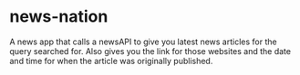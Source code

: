 # news-nation
A news app that calls a newsAPI to give you latest news articles for the query searched for. Also gives you the link for those websites and the date and time for when the article was originally published.
